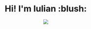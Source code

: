 <h1 align='center'>
  Hi!  I'm Iulian :blush:
</h1>
 
   
<p align="center">
  <a href="https://github.com/DenverCoder1/readme-typing-svg"><img src="https://readme-typing-svg.herokuapp.com/?lines=Learning%20something%20new%20everyday%20;Front%20end%20developer%21%20&center=true&width=380&height=25"></a>
</p>
 
       
                           
       
       
             
      
       
       
 
